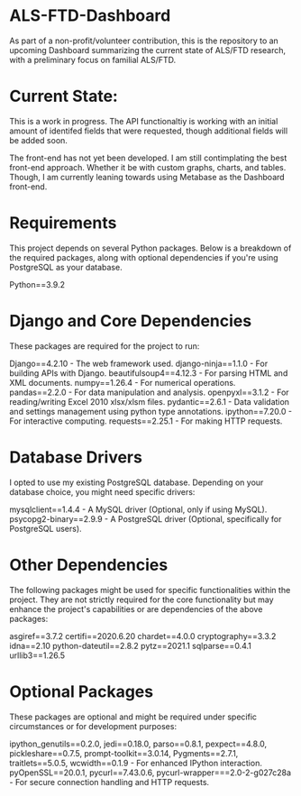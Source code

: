 # ALS-FTD-Dashboard
As part of a non-profit/volunteer contribution, this is the repository to an upcoming Dashboard summarizing the current state of ALS/FTD research, with a preliminary focus on familial ALS/FTD.

# Current State:
This is a work in progress. The API functionaltiy is working with an initial amount of identifed fields that were requested, though additional fields will be added soon.

The front-end has not yet been developed. I am still contimplating the best front-end approach. Whether it be with custom graphs, charts, and tables. Though, I am currently leaning towards using Metabase as the Dashboard front-end.

# Requirements
This project depends on several Python packages. Below is a breakdown of the required packages, along with optional dependencies if you're using PostgreSQL as your database.

Python==3.9.2

# Django and Core Dependencies
These packages are required for the project to run:

Django==4.2.10 - The web framework used.
django-ninja==1.1.0 - For building APIs with Django.
beautifulsoup4==4.12.3 - For parsing HTML and XML documents.
numpy==1.26.4 - For numerical operations.
pandas==2.2.0 - For data manipulation and analysis.
openpyxl==3.1.2 - For reading/writing Excel 2010 xlsx/xlsm files.
pydantic==2.6.1 - Data validation and settings management using python type annotations.
ipython==7.20.0 - For interactive computing.
requests==2.25.1 - For making HTTP requests.

# Database Drivers
I opted to use my existing PostgreSQL database. Depending on your database choice, you might need specific drivers:

mysqlclient==1.4.4 - A MySQL driver (Optional, only if using MySQL).
psycopg2-binary==2.9.9 - A PostgreSQL driver (Optional, specifically for PostgreSQL users).

# Other Dependencies
The following packages might be used for specific functionalities within the project. They are not strictly required for the core functionality but may enhance the project's capabilities or are dependencies of the above packages:

asgiref==3.7.2
certifi==2020.6.20
chardet==4.0.0
cryptography==3.3.2
idna==2.10
python-dateutil==2.8.2
pytz==2021.1
sqlparse==0.4.1
urllib3==1.26.5

# Optional Packages
These packages are optional and might be required under specific circumstances or for development purposes:

ipython_genutils==0.2.0, jedi==0.18.0, parso==0.8.1, pexpect==4.8.0, pickleshare==0.7.5, prompt-toolkit==3.0.14, Pygments==2.7.1, traitlets==5.0.5, wcwidth==0.1.9 - For enhanced IPython interaction.
pyOpenSSL==20.0.1, pycurl==7.43.0.6, pycurl-wrapper===2.0-2-g027c28a - For secure connection handling and HTTP requests.
